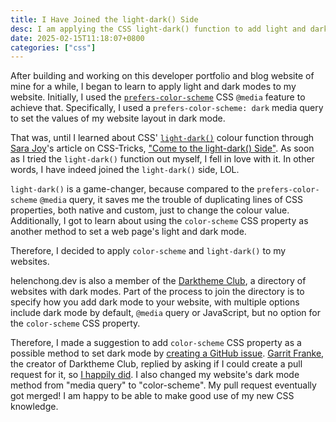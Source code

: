 ```yaml
---
title: I Have Joined the light-dark() Side
desc: I am applying the CSS light-dark() function to add light and dark modes to my websites.
date: 2025-02-15T11:18:07+0800
categories: ["css"]
---
```


After building and working on this developer portfolio and blog website of mine for a while, I began to learn to apply light and dark modes to my website. Initially, I used the [`prefers-color-scheme`](https://developer.mozilla.org/en-US/docs/Web/CSS/@media/prefers-color-scheme) CSS `@media` feature to achieve that. Specifically, I used a `prefers-color-scheme: dark` media query to set the values of my website layout in dark mode.

That was, until I learned about CSS' [`light-dark()`](https://developer.mozilla.org/en-US/docs/Web/CSS/color_value/light-dark) colour function through [Sara Joy](https://sarajoy.dev/)'s article on CSS-Tricks, ["Come to the light-dark() Side"](https://css-tricks.com/come-to-the-light-dark-side/). As soon as I tried the `light-dark()` function out myself, I fell in love with it. In other words, I have indeed joined the `light-dark()` side, LOL.

`light-dark()` is a game-changer, because compared to the `prefers-color-scheme` `@media` query, it saves me the trouble of duplicating lines of CSS properties, both native and custom, just to change the colour value. Additionally, I got to learn about using the `color-scheme` CSS property as another method to set a web page's light and dark mode.

Therefore, I decided to apply `color-scheme` and `light-dark()` to my websites.

helenchong.dev is also a member of the [Darktheme Club](https://darktheme.club/), a directory of websites with dark modes. Part of the process to join the directory is to specify how you add dark mode to your website, with multiple options include dark mode by default, `@media` query or JavaScript, but no option for the `color-scheme` CSS property.

Therefore, I made a suggestion to add `color-scheme` CSS property as a possible method to set dark mode by [creating a GitHub issue](https://github.com/garritfra/darktheme.club/issues/194). [Garrit Franke](https://garrit.xyz/), the creator of Darktheme Club, replied by asking if I could create a pull request for it, so [I happily did](https://github.com/garritfra/darktheme.club/pull/196). I also changed my website's dark mode method from "media query" to "color-scheme". My pull request eventually got merged! I am happy to be able to make good use of my new CSS knowledge.